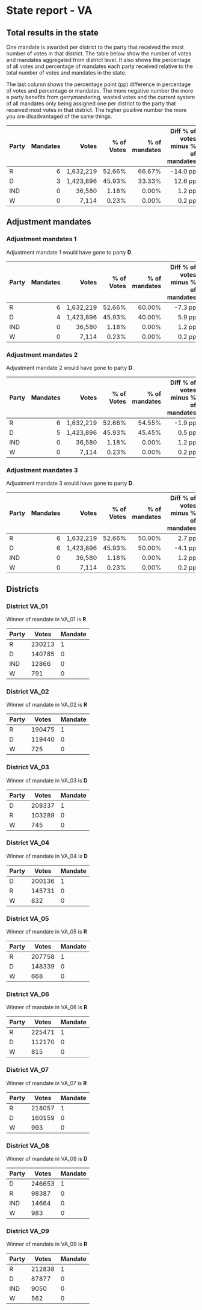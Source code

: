 # State report - VA

## Total results in the state

One mandate is awarded per district to the party that received the most number of votes in that district. The table below show the number of votes and mandates aggregated from district level. It also shows the percentage of  all votes and percentage of mandates each party received relative to the total number of votes and mandates in the state.

The last column shows the percentage point (pp) difference in percentage of votes and percentage or mandates. The more negative number the more a party benefits from gerrymandering, wasted votes and the current system of all mandates only being assigned one per district to the party that received most votes in that district. The higher positive number the more you are disadvantaged of the same things.

| Party | Mandates | Votes | % of Votes |  % of mandates | Diff % of votes minus % of mandates |
|---|--:|--:|--:|--:|--:|
|R|6|1,632,219|52.66%|66.67%|-14.0 pp|
|D|3|1,423,896|45.93%|33.33%|12.6 pp|
|IND|0|36,580|1.18%|0.00%|1.2 pp|
|W|0|7,114|0.23%|0.00%|0.2 pp|

## Adjustment mandates

### Adjustment mandates 1

Adjustment mandate 1 would have gone to party **D**.

| Party | Mandates | Votes | % of Votes |  % of mandates | Diff % of votes minus % of mandates |
|---|--:|--:|--:|--:|--:|
|R|6|1,632,219|52.66%|60.00%|-7.3 pp|
|D|4|1,423,896|45.93%|40.00%|5.9 pp|
|IND|0|36,580|1.18%|0.00%|1.2 pp|
|W|0|7,114|0.23%|0.00%|0.2 pp|

### Adjustment mandates 2

Adjustment mandate 2 would have gone to party **D**.

| Party | Mandates | Votes | % of Votes |  % of mandates | Diff % of votes minus % of mandates |
|---|--:|--:|--:|--:|--:|
|R|6|1,632,219|52.66%|54.55%|-1.9 pp|
|D|5|1,423,896|45.93%|45.45%|0.5 pp|
|IND|0|36,580|1.18%|0.00%|1.2 pp|
|W|0|7,114|0.23%|0.00%|0.2 pp|

### Adjustment mandates 3

Adjustment mandate 3 would have gone to party **D**.

| Party | Mandates | Votes | % of Votes |  % of mandates | Diff % of votes minus % of mandates |
|---|--:|--:|--:|--:|--:|
|R|6|1,632,219|52.66%|50.00%|2.7 pp|
|D|6|1,423,896|45.93%|50.00%|-4.1 pp|
|IND|0|36,580|1.18%|0.00%|1.2 pp|
|W|0|7,114|0.23%|0.00%|0.2 pp|


## Districts


### District VA_01
Winner of mandate in VA_01 is **R**

| Party | Votes | Mandate |
|---|---|---|
|R|230213|1
|D|140785|0
|IND|12866|0
|W|791|0

### District VA_02
Winner of mandate in VA_02 is **R**

| Party | Votes | Mandate |
|---|---|---|
|R|190475|1
|D|119440|0
|W|725|0

### District VA_03
Winner of mandate in VA_03 is **D**

| Party | Votes | Mandate |
|---|---|---|
|D|208337|1
|R|103289|0
|W|745|0

### District VA_04
Winner of mandate in VA_04 is **D**

| Party | Votes | Mandate |
|---|---|---|
|D|200136|1
|R|145731|0
|W|832|0

### District VA_05
Winner of mandate in VA_05 is **R**

| Party | Votes | Mandate |
|---|---|---|
|R|207758|1
|D|148339|0
|W|668|0

### District VA_06
Winner of mandate in VA_06 is **R**

| Party | Votes | Mandate |
|---|---|---|
|R|225471|1
|D|112170|0
|W|815|0

### District VA_07
Winner of mandate in VA_07 is **R**

| Party | Votes | Mandate |
|---|---|---|
|R|218057|1
|D|160159|0
|W|993|0

### District VA_08
Winner of mandate in VA_08 is **D**

| Party | Votes | Mandate |
|---|---|---|
|D|246653|1
|R|98387|0
|IND|14664|0
|W|983|0

### District VA_09
Winner of mandate in VA_09 is **R**

| Party | Votes | Mandate |
|---|---|---|
|R|212838|1
|D|87877|0
|IND|9050|0
|W|562|0

